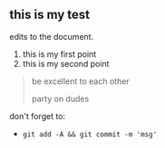 ## this is my test

edits to the document.

1. this is my first point
2. this is my second point

> be excellent to each other
>
> party on dudes

don't forget to:

* `git add -A && git commit -m 'msg'`
